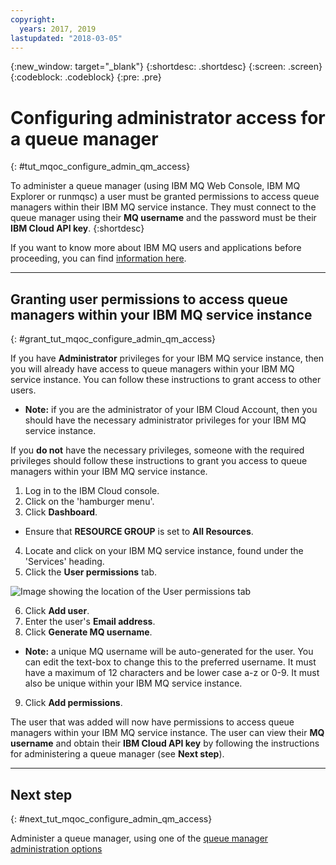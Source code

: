```yaml
---
copyright:
  years: 2017, 2019
lastupdated: "2018-03-05"
---
```


{:new_window: target="_blank"}
{:shortdesc: .shortdesc}
{:screen: .screen}
{:codeblock: .codeblock}
{:pre: .pre}

# Configuring administrator access for a queue manager
{: #tut_mqoc_configure_admin_qm_access}

To administer a queue manager (using IBM MQ Web Console, IBM MQ Explorer or runmqsc) a user must be granted permissions to access queue managers within their IBM MQ service instance.  They must connect to the queue manager using their **MQ username** and the password must be their **IBM Cloud API key**.
{:shortdesc}

If you want to know more about IBM MQ users and applications before proceeding, you
can find [information here](/docs/services/mqcloud/mqoc_configure_users_and_apps.html).

---

## Granting user permissions to access queue managers within your IBM MQ service instance
{: #grant_tut_mqoc_configure_admin_qm_access}

If you have **Administrator** privileges for your IBM MQ service instance, then you will already have access to queue managers within your IBM MQ service instance.  You can follow these instructions to grant access to other users.
  * **Note:** if you are the administrator of your IBM Cloud Account, then you should have the necessary administrator privileges for your IBM MQ service instance.

If you **do not** have the necessary privileges, someone with the required privileges should follow these instructions to grant you access to queue managers within your IBM MQ service instance.

1. Log in to the IBM Cloud console.
2. Click on the 'hamburger menu'.
3. Click **Dashboard**.
  * Ensure that **RESOURCE GROUP** is set to **All Resources**.
4. Locate and click on your IBM MQ service instance, found under the 'Services' heading.
5. Click the **User permissions** tab.

 ![Image showing the location of the User permissions tab](../images/mqoc_admin_access_user_perms_tab.png)

6. Click **Add user**.
7. Enter the user's **Email address**.
8. Click **Generate MQ username**.
  * **Note:** a unique MQ username will be auto-generated for the user.  You can edit the text-box to change this to the preferred username.  It must have a maximum of 12 characters and be lower case a-z or 0-9.  It must also be unique within your IBM MQ service instance.
9. Click **Add permissions**.

The user that was added will now have permissions to access queue managers within your IBM MQ service instance.  The user can view their **MQ username** and obtain their **IBM Cloud API key** by following the instructions for administering a queue manager (see **Next step**).

---

## Next step
{: #next_tut_mqoc_configure_admin_qm_access}

Administer a queue manager, using one of the [queue manager administration options](/docs/services/mqcloud/mqoc_admin_qm.html)
